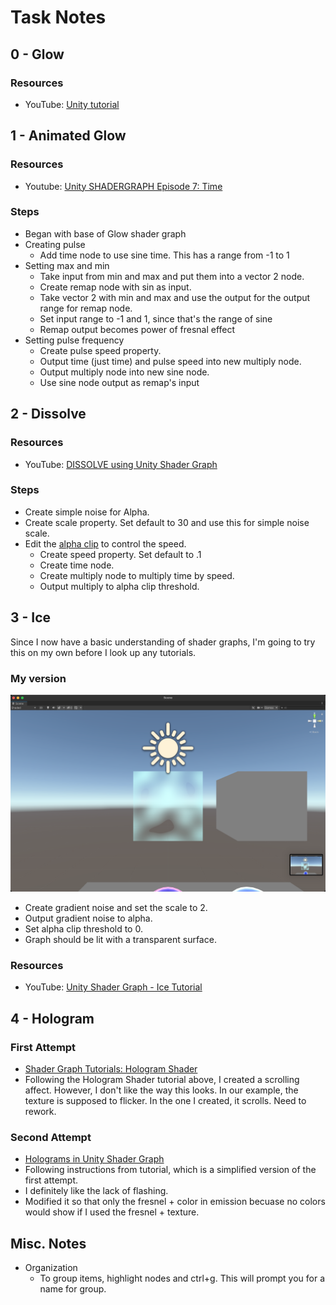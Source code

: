 # Task Notes
## 0 - Glow
### Resources
- YouTube: [Unity tutorial](https://youtu.be/qTYOWRWuBQg)
## 1 - Animated Glow
### Resources
- Youtube: [Unity SHADERGRAPH Episode 7: Time](https://youtu.be/2fg8fdkS4Nw)
### Steps
- Began with base of Glow shader graph
- Creating pulse
  - Add time node to use sine time. This has a range from -1 to 1
- Setting max and min
  - Take input from min and max and put them into a vector 2 node.
  - Create remap node with sin as input.
  - Take vector 2 with min and max and use the output for the output range for remap node.
  - Set input range to -1 and 1, since that's the range of sine
  - Remap output becomes power of fresnal effect
- Setting pulse frequency
  - Create pulse speed property.
  - Output time (just time) and pulse speed into new multiply node.
  - Output multiply node into new sine node.
  - Use sine node output as remap's input
## 2 - Dissolve
### Resources
- YouTube: [DISSOLVE using Unity Shader Graph](https://youtu.be/taMp1g1pBeE)
### Steps
- Create simple noise for Alpha.
- Create scale property. Set default to 30 and use this for simple noise scale.
- Edit the [alpha clip](https://docs.unity3d.com/Packages/com.unity.render-pipelines.high-definition@7.1/manual/Alpha-Clipping.html) to control the speed.
  - Create speed property. Set default to .1
  - Create time node.
  - Create multiply node to multiply time by speed.
  - Output multiply to alpha clip threshold.
## 3 - Ice
Since I now have a basic understanding of shader graphs, I'm going to try this on my own before I look up any tutorials.
### My version
![Screenshot of Unity scene view. A blue cube is in the center of the screen. It is semitransparent, and there is a piece missing, giving the illusion of melting.](Screenshots/ice_cube_first_attempt.png)
- Create gradient noise and set the scale to 2.
- Output gradient noise to alpha.
- Set alpha clip threshold to 0.
- Graph should be lit with a transparent surface.
### Resources
- YouTube: [Unity Shader Graph - Ice Tutorial](https://youtu.be/Gym5JWHgjkk)
## 4 - Hologram
### First Attempt
- [Shader Graph Tutorials: Hologram Shader](https://www.codinblack.com/shader-graph-tutorials-hologram-shader/)
- Following the Hologram Shader tutorial above, I created a scrolling affect. However, I don't like the way this looks. In our example, the texture is supposed to flicker. In the one I created, it scrolls. Need to rework.
### Second Attempt
- [Holograms in Unity Shader Graph](https://youtu.be/wtZ5WcrV-9A)
- Following instructions from tutorial, which is a simplified version of the first attempt.
- I definitely like the lack of flashing.
- Modified it so that only the fresnel + color in emission becuase no colors would show if I used the fresnel + texture.
## Misc. Notes
- Organization
  - To group items, highlight nodes and ctrl+g. This will prompt you for a name for group.